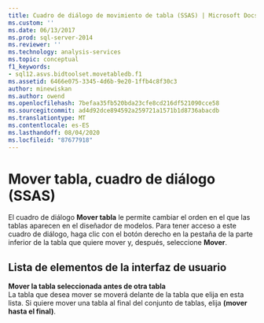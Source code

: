 ```yaml
---
title: Cuadro de diálogo de movimiento de tabla (SSAS) | Microsoft Docs
ms.custom: ''
ms.date: 06/13/2017
ms.prod: sql-server-2014
ms.reviewer: ''
ms.technology: analysis-services
ms.topic: conceptual
f1_keywords:
- sql12.asvs.bidtoolset.movetabledb.f1
ms.assetid: 6466e075-3345-4d6b-9e20-1ffb4c8f30c3
author: minewiskan
ms.author: owend
ms.openlocfilehash: 7befaa35fb520bda23cfe8cd216df521090cce58
ms.sourcegitcommit: ad4d92dce894592a259721a1571b1d8736abacdb
ms.translationtype: MT
ms.contentlocale: es-ES
ms.lasthandoff: 08/04/2020
ms.locfileid: "87677918"
---
```

# <a name="move-table-dialog-box-ssas"></a>Mover tabla, cuadro de diálogo (SSAS)
  El cuadro de diálogo **Mover tabla** le permite cambiar el orden en el que las tablas aparecen en el diseñador de modelos. Para tener acceso a este cuadro de diálogo, haga clic con el botón derecho en la pestaña de la parte inferior de la tabla que quiere mover y, después, seleccione **Mover**.  
  
## <a name="ui-element-list"></a>Lista de elementos de la interfaz de usuario  
 **Mover la tabla seleccionada antes de otra tabla**  
 La tabla que desea mover se moverá delante de la tabla que elija en esta lista. Si quiere mover una tabla al final del conjunto de tablas, elija **(mover hasta el final)**.  
  
  
